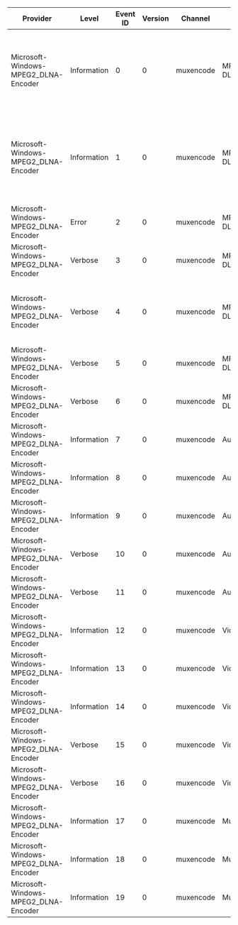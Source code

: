 Provider                              |  Level        |  Event ID  |  Version  |  Channel    |  Task                        |  Opcode  |  Keyword  |  Message
--------------------------------------|---------------|------------|-----------|-------------|------------------------------|----------|-----------|------------------------------------------------------------------------------------------------------------------------------------------------------------------------------------------------------------------------------
Microsoft-Windows-MPEG2_DLNA-Encoder  |  Information  |  0         |  0        |  muxencode  |  MPEG-2 Encode/Mux for DLNA  |  Start   |           |  Starting. Video: {Region} ({VideoX};{VideoY}). Audio Channels: {AudioChannels}; Video Bit Rate: {VideoBitRate}; Audio Bit Rate {AudioBitRate}; Seek Offset {SeekOffsetMs}ms
Microsoft-Windows-MPEG2_DLNA-Encoder  |  Information  |  1         |  0        |  muxencode  |  MPEG-2 Encode/Mux for DLNA  |  Stop    |           |  Stopping. Bytes Muxed: {TotalBytesEncoded}; Video Frames Received: {VideoFramesReceived}; Video Frames Encoded: {VideoFramesEncoded}; Audio Bytes Received: {AudioBytesReceived}; Audio Frames Encoded: {AudioFramesEncoded}
Microsoft-Windows-MPEG2_DLNA-Encoder  |  Error        |  2         |  0        |  muxencode  |  MPEG-2 Encode/Mux for DLNA  |          |           |  Error: {hr}
Microsoft-Windows-MPEG2_DLNA-Encoder  |  Verbose      |  3         |  0        |  muxencode  |  MPEG-2 Encode/Mux for DLNA  |          |           |  Video Frame Received.  Timestamp={Timestamp}; ID={ID}
Microsoft-Windows-MPEG2_DLNA-Encoder  |  Verbose      |  4         |  0        |  muxencode  |  MPEG-2 Encode/Mux for DLNA  |          |           |  Video Frame Encoded.  Input Frame ID={InputID}; Input Timestamp={InputTimestamp}; Output Timestamp={TargetTimestamp}
Microsoft-Windows-MPEG2_DLNA-Encoder  |  Verbose      |  5         |  0        |  muxencode  |  MPEG-2 Encode/Mux for DLNA  |          |           |  Audio Sample Received.  Timestamp={Timestamp}; Bytes in buffer={Bytes}
Microsoft-Windows-MPEG2_DLNA-Encoder  |  Verbose      |  6         |  0        |  muxencode  |  MPEG-2 Encode/Mux for DLNA  |          |           |
Microsoft-Windows-MPEG2_DLNA-Encoder  |  Information  |  7         |  0        |  muxencode  |  AudioEncodeSessionConfig    |          |           |
Microsoft-Windows-MPEG2_DLNA-Encoder  |  Information  |  8         |  0        |  muxencode  |  AudioEncodeSession          |  Start   |           |
Microsoft-Windows-MPEG2_DLNA-Encoder  |  Information  |  9         |  0        |  muxencode  |  AudioEncodeSession          |  Stop    |           |
Microsoft-Windows-MPEG2_DLNA-Encoder  |  Verbose      |  10        |  0        |  muxencode  |  AudioEncodeTask             |  Start   |           |
Microsoft-Windows-MPEG2_DLNA-Encoder  |  Verbose      |  11        |  0        |  muxencode  |  AudioEncodeTask             |  Stop    |           |
Microsoft-Windows-MPEG2_DLNA-Encoder  |  Information  |  12        |  0        |  muxencode  |  VideoEncodeSessionConfig    |          |           |
Microsoft-Windows-MPEG2_DLNA-Encoder  |  Information  |  13        |  0        |  muxencode  |  VideoEncodeSession          |  Start   |           |
Microsoft-Windows-MPEG2_DLNA-Encoder  |  Information  |  14        |  0        |  muxencode  |  VideoEncodeSession          |  Stop    |           |
Microsoft-Windows-MPEG2_DLNA-Encoder  |  Verbose      |  15        |  0        |  muxencode  |  VideoEncodeTask             |  Start   |           |
Microsoft-Windows-MPEG2_DLNA-Encoder  |  Verbose      |  16        |  0        |  muxencode  |  VideoEncodeTask             |  Stop    |           |
Microsoft-Windows-MPEG2_DLNA-Encoder  |  Information  |  17        |  0        |  muxencode  |  MuxSessionConfig            |          |           |
Microsoft-Windows-MPEG2_DLNA-Encoder  |  Information  |  18        |  0        |  muxencode  |  MuxSession                  |  Start   |           |
Microsoft-Windows-MPEG2_DLNA-Encoder  |  Information  |  19        |  0        |  muxencode  |  MuxSession                  |  Stop    |           |